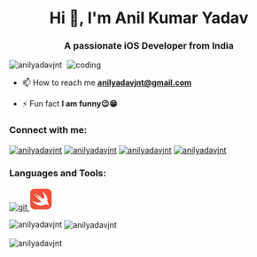 <h1 align="center">Hi 👋, I'm Anil Kumar Yadav</h1>
<h3 align="center">A passionate iOS Developer from India</h3>

<img align="right" alt="coding" width="400" src="https://www.google.com/url?sa=i&url=https%3A%2F%2Fgithub.com%2Frudrabarad%2FGifs&psig=AOvVaw1LuQwwy-B5ag1WyWRtOHxs&ust=1723399805588000&source=images&cd=vfe&opi=89978449&ved=0CBAQjRxqGAoTCLj7ytuC64cDFQAAAAAdAAAAABDwAg.gif">

<p align="left"> <img src="https://komarev.com/ghpvc/?username=anilyadavjnt&label=Profile%20views&color=0e75b6&style=flat" alt="anilyadavjnt" /> </p>

- 📫 How to reach me **anilyadavjnt@gmail.com**

- ⚡ Fun fact **I am funny😉😁**

<h3 align="left">Connect with me:</h3>
<p align="left">
<a href="https://twitter.com/anilyadavjnt" target="blank"><img align="center" src="https://raw.githubusercontent.com/rahuldkjain/github-profile-readme-generator/master/src/images/icons/Social/twitter.svg" alt="anilyadavjnt" height="30" width="40" /></a>
<a href="https://linkedin.com/in/anilyadavjnt" target="blank"><img align="center" src="https://raw.githubusercontent.com/rahuldkjain/github-profile-readme-generator/master/src/images/icons/Social/linked-in-alt.svg" alt="anilyadavjnt" height="30" width="40" /></a>
<a href="https://fb.com/anilyadavjnt" target="blank"><img align="center" src="https://raw.githubusercontent.com/rahuldkjain/github-profile-readme-generator/master/src/images/icons/Social/facebook.svg" alt="anilyadavjnt" height="30" width="40" /></a>
<a href="https://instagram.com/anilyadavjnt" target="blank"><img align="center" src="https://raw.githubusercontent.com/rahuldkjain/github-profile-readme-generator/master/src/images/icons/Social/instagram.svg" alt="anilyadavjnt" height="30" width="40" /></a>
</p>

<h3 align="left">Languages and Tools:</h3>
<p align="left"> <a href="https://git-scm.com/" target="_blank" rel="noreferrer"> <img src="https://www.vectorlogo.zone/logos/git-scm/git-scm-icon.svg" alt="git" width="40" height="40"/> </a> <a href="https://developer.apple.com/swift/" target="_blank" rel="noreferrer"> <img src="https://raw.githubusercontent.com/devicons/devicon/master/icons/swift/swift-original.svg" alt="swift" width="40" height="40"/> </a> </p>

<p><img align="left" src="https://github-readme-stats.vercel.app/api/top-langs?username=anilyadavjnt&show_icons=true&locale=en&layout=compact" alt="anilyadavjnt" /></p>

<p>&nbsp;<img align="center" src="https://github-readme-stats.vercel.app/api?username=anilyadavjnt&show_icons=true&locale=en" alt="anilyadavjnt" /></p>

<p><img align="center" src="https://github-readme-streak-stats.herokuapp.com/?user=anilyadavjnt&" alt="anilyadavjnt" /></p>
